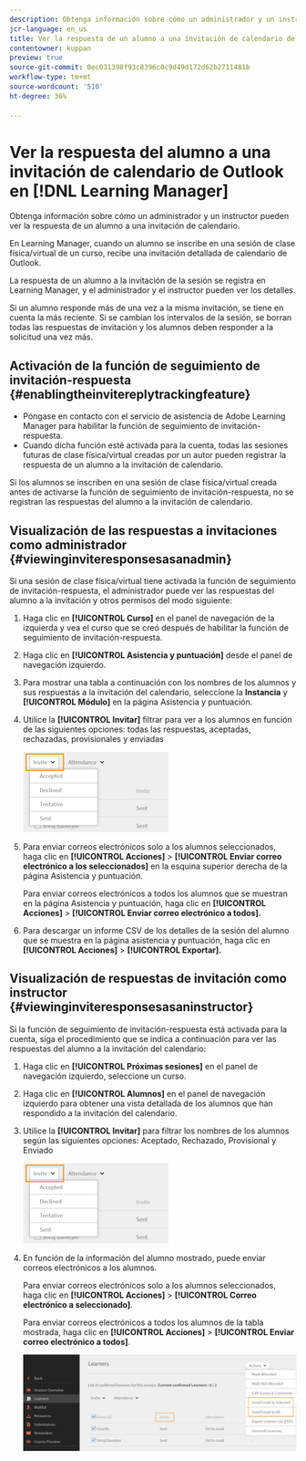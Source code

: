 ```yaml
---
description: Obtenga información sobre cómo un administrador y un instructor pueden ver la respuesta de un alumno a una invitación de calendario.
jcr-language: en_us
title: Ver la respuesta de un alumno a una invitación de calendario de Outlook en Learning Manager
contentowner: kuppan
preview: true
source-git-commit: 0ec031398f93c8396c0c9d49d172d62b2711481b
workflow-type: tm+mt
source-wordcount: '510'
ht-degree: 36%

---
```




# Ver la respuesta del alumno a una invitación de calendario de Outlook en [!DNL Learning Manager]

Obtenga información sobre cómo un administrador y un instructor pueden ver la respuesta de un alumno a una invitación de calendario.

En Learning Manager, cuando un alumno se inscribe en una sesión de clase física/virtual de un curso, recibe una invitación detallada de calendario de Outlook.

La respuesta de un alumno a la invitación de la sesión se registra en Learning Manager, y el administrador y el instructor pueden ver los detalles.

Si un alumno responde más de una vez a la misma invitación, se tiene en cuenta la más reciente. Si se cambian los intervalos de la sesión, se borran todas las respuestas de invitación y los alumnos deben responder a la solicitud una vez más.

## Activación de la función de seguimiento de invitación-respuesta {#enablingtheinvitereplytrackingfeature}

* Póngase en contacto con el servicio de asistencia de Adobe Learning Manager para habilitar la función de seguimiento de invitación-respuesta.
* Cuando dicha función esté activada para la cuenta, todas las sesiones futuras de clase física/virtual creadas por un autor pueden registrar la respuesta de un alumno a la invitación de calendario.

Si los alumnos se inscriben en una sesión de clase física/virtual creada antes de activarse la función de seguimiento de invitación-respuesta, no se registran las respuestas del alumno a la invitación de calendario.

## Visualización de las respuestas a invitaciones como administrador {#viewinginviteresponsesasanadmin}

Si una sesión de clase física/virtual tiene activada la función de seguimiento de invitación-respuesta, el administrador puede ver las respuestas del alumno a la invitación y otros permisos del modo siguiente:

1. Haga clic en **[!UICONTROL Curso]** en el panel de navegación de la izquierda y vea el curso que se creó después de habilitar la función de seguimiento de invitación-respuesta.
1. Haga clic en **[!UICONTROL Asistencia y puntuación]** desde el panel de navegación izquierdo.
1. Para mostrar una tabla a continuación con los nombres de los alumnos y sus respuestas a la invitación del calendario, seleccione la **Instancia** y **[!UICONTROL Módulo]** en la página Asistencia y puntuación.
1. Utilice la **[!UICONTROL Invitar]** filtrar para ver a los alumnos en función de las siguientes opciones: todas las respuestas, aceptadas, rechazadas, provisionales y enviadas

   ![](assets/invite-filter.png)

1. Para enviar correos electrónicos solo a los alumnos seleccionados, haga clic en **[!UICONTROL Acciones]** > **[!UICONTROL Enviar correo electrónico a los seleccionados]** en la esquina superior derecha de la página Asistencia y puntuación.

   Para enviar correos electrónicos a todos los alumnos que se muestran en la página Asistencia y puntuación, haga clic en **[!UICONTROL Acciones]** > **[!UICONTROL Enviar correo electrónico a todos].**

1. Para descargar un informe CSV de los detalles de la sesión del alumno que se muestra en la página asistencia y puntuación, haga clic en **[!UICONTROL Acciones]** > **[!UICONTROL Exportar].**

## Visualización de respuestas de invitación como instructor {#viewinginviteresponsesasaninstructor}

Si la función de seguimiento de invitación-respuesta está activada para la cuenta, siga el procedimiento que se indica a continuación para ver las respuestas del alumno a la invitación del calendario:

1. Haga clic en **[!UICONTROL Próximas sesiones]** en el panel de navegación izquierdo, seleccione un curso.
1. Haga clic en **[!UICONTROL Alumnos]** en el panel de navegación izquierdo para obtener una vista detallada de los alumnos que han respondido a la invitación del calendario.
1. Utilice la **[!UICONTROL Invitar]** para filtrar los nombres de los alumnos según las siguientes opciones: Aceptado, Rechazado, Provisional y Enviado

   ![](assets/invite-filter.png)

1. En función de la información del alumno mostrado, puede enviar correos electrónicos a los alumnos.

   Para enviar correos electrónicos solo a los alumnos seleccionados, haga clic en **[!UICONTROL Acciones]** > **[!UICONTROL Correo electrónico a seleccionado]**.

   Para enviar correos electrónicos a todos los alumnos de la tabla mostrada, haga clic en **[!UICONTROL Acciones]** > **[!UICONTROL Enviar correo electrónico a todos]**.

   ![](assets/instructor-actions1.png)

